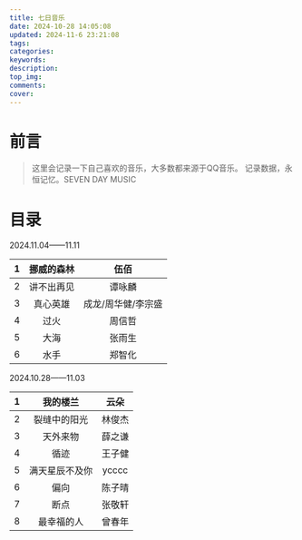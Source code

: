 ```yaml
---
title: 七日音乐
date: 2024-10-28 14:05:08
updated: 2024-11-6 23:21:08
tags:
categories:
keywords:
description:
top_img:
comments:
cover:
---
```


# 前言

> 这里会记录一下自己喜欢的音乐，大多数都来源于QQ音乐。
> 记录数据，永恒记忆。SEVEN DAY MUSIC

# 目录

2024.11.04——11.11

|  1   | 挪威的森林 |        伍佰        |
| :--: | :--------: | :----------------: |
|  2   | 讲不出再见 |       谭咏麟       |
|  3   |  真心英雄  | 成龙/周华健/李宗盛 |
|  4   |    过火    |       周信哲       |
|  5   |    大海    |       张雨生       |
|  6   |    水手    |       郑智化       |



2024.10.28——11.03

|  1   |    我的楼兰    |  云朵  |
| :--: | :------------: | :----: |
|  2   |  裂缝中的阳光  | 林俊杰 |
|  3   |    天外来物    | 薛之谦 |
|  4   |      循迹      | 王子健 |
|  5   | 满天星辰不及你 | ycccc  |
|  6   |      偏向      | 陈子晴 |
|  7   |      断点      | 张敬轩 |
|  8   |   最幸福的人   | 曾春年 |
